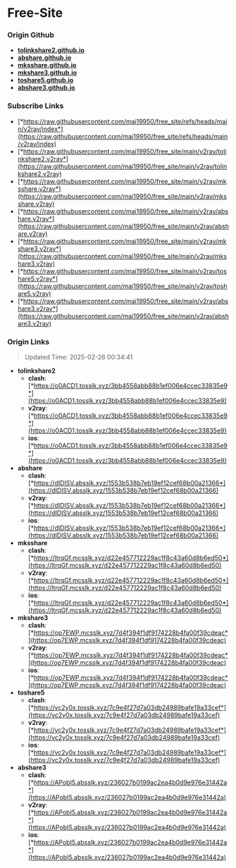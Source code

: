 # Free-Site

### Origin Github

- [**tolinkshare2.github.io**](https://github.com/tolinkshare2/tolinkshare2.github.io)
- [**abshare.github.io**](https://github.com/abshare/abshare.github.io)
- [**mksshare.github.io**](https://github.com/mksshare/mksshare.github.io)
- [**mkshare3.github.io**](https://github.com/mkshare3/mkshare3.github.io)
- [**toshare5.github.io**](https://github.com/toshare5/toshare5.github.io)
- [**abshare3.github.io**](https://github.com/abshare3/abshare3.github.io)

### Subscribe Links

- [*https://raw.githubusercontent.com/mai19950/free_site/refs/heads/main/v2ray/index*](https://raw.githubusercontent.com/mai19950/free_site/refs/heads/main/v2ray/index)
- [*https://raw.githubusercontent.com/mai19950/free_site/main/v2ray/tolinkshare2.v2ray*](https://raw.githubusercontent.com/mai19950/free_site/main/v2ray/tolinkshare2.v2ray)
- [*https://raw.githubusercontent.com/mai19950/free_site/main/v2ray/mksshare.v2ray*](https://raw.githubusercontent.com/mai19950/free_site/main/v2ray/mksshare.v2ray)
- [*https://raw.githubusercontent.com/mai19950/free_site/main/v2ray/abshare.v2ray*](https://raw.githubusercontent.com/mai19950/free_site/main/v2ray/abshare.v2ray)
- [*https://raw.githubusercontent.com/mai19950/free_site/main/v2ray/mkshare3.v2ray*](https://raw.githubusercontent.com/mai19950/free_site/main/v2ray/mkshare3.v2ray)
- [*https://raw.githubusercontent.com/mai19950/free_site/main/v2ray/toshare5.v2ray*](https://raw.githubusercontent.com/mai19950/free_site/main/v2ray/toshare5.v2ray)
- [*https://raw.githubusercontent.com/mai19950/free_site/main/v2ray/abshare3.v2ray*](https://raw.githubusercontent.com/mai19950/free_site/main/v2ray/abshare3.v2ray)

### Origin Links

> Updated Time: 2025-02-26 00:34:41

- **tolinkshare2**
  - **clash**: [*https://o0ACD1.tosslk.xyz/3bb4558abb88b1ef006e4ccec33835e9*](https://o0ACD1.tosslk.xyz/3bb4558abb88b1ef006e4ccec33835e9)
  - **v2ray**: [*https://o0ACD1.tosslk.xyz/3bb4558abb88b1ef006e4ccec33835e9*](https://o0ACD1.tosslk.xyz/3bb4558abb88b1ef006e4ccec33835e9)
  - **ios**: [*https://o0ACD1.tosslk.xyz/3bb4558abb88b1ef006e4ccec33835e9*](https://o0ACD1.tosslk.xyz/3bb4558abb88b1ef006e4ccec33835e9)
- **abshare**
  - **clash**: [*https://dIDlSV.absslk.xyz/1553b538b7eb19ef12cef68b00a21366*](https://dIDlSV.absslk.xyz/1553b538b7eb19ef12cef68b00a21366)
  - **v2ray**: [*https://dIDlSV.absslk.xyz/1553b538b7eb19ef12cef68b00a21366*](https://dIDlSV.absslk.xyz/1553b538b7eb19ef12cef68b00a21366)
  - **ios**: [*https://dIDlSV.absslk.xyz/1553b538b7eb19ef12cef68b00a21366*](https://dIDlSV.absslk.xyz/1553b538b7eb19ef12cef68b00a21366)
- **mksshare**
  - **clash**: [*https://ltrqGf.mcsslk.xyz/d22e457712229ac1f8c43a60d8b6ed50*](https://ltrqGf.mcsslk.xyz/d22e457712229ac1f8c43a60d8b6ed50)
  - **v2ray**: [*https://ltrqGf.mcsslk.xyz/d22e457712229ac1f8c43a60d8b6ed50*](https://ltrqGf.mcsslk.xyz/d22e457712229ac1f8c43a60d8b6ed50)
  - **ios**: [*https://ltrqGf.mcsslk.xyz/d22e457712229ac1f8c43a60d8b6ed50*](https://ltrqGf.mcsslk.xyz/d22e457712229ac1f8c43a60d8b6ed50)
- **mkshare3**
  - **clash**: [*https://op7EWP.mcsslk.xyz/7d4f394f1df9174228b4fa00f39cdeac*](https://op7EWP.mcsslk.xyz/7d4f394f1df9174228b4fa00f39cdeac)
  - **v2ray**: [*https://op7EWP.mcsslk.xyz/7d4f394f1df9174228b4fa00f39cdeac*](https://op7EWP.mcsslk.xyz/7d4f394f1df9174228b4fa00f39cdeac)
  - **ios**: [*https://op7EWP.mcsslk.xyz/7d4f394f1df9174228b4fa00f39cdeac*](https://op7EWP.mcsslk.xyz/7d4f394f1df9174228b4fa00f39cdeac)
- **toshare5**
  - **clash**: [*https://vc2y0x.tosslk.xyz/7c9e4f27d7a03db24989bafe19a33cef*](https://vc2y0x.tosslk.xyz/7c9e4f27d7a03db24989bafe19a33cef)
  - **v2ray**: [*https://vc2y0x.tosslk.xyz/7c9e4f27d7a03db24989bafe19a33cef*](https://vc2y0x.tosslk.xyz/7c9e4f27d7a03db24989bafe19a33cef)
  - **ios**: [*https://vc2y0x.tosslk.xyz/7c9e4f27d7a03db24989bafe19a33cef*](https://vc2y0x.tosslk.xyz/7c9e4f27d7a03db24989bafe19a33cef)
- **abshare3**
  - **clash**: [*https://APobI5.absslk.xyz/236027b0199ac2ea4b0d9e976e31442a*](https://APobI5.absslk.xyz/236027b0199ac2ea4b0d9e976e31442a)
  - **v2ray**: [*https://APobI5.absslk.xyz/236027b0199ac2ea4b0d9e976e31442a*](https://APobI5.absslk.xyz/236027b0199ac2ea4b0d9e976e31442a)
  - **ios**: [*https://APobI5.absslk.xyz/236027b0199ac2ea4b0d9e976e31442a*](https://APobI5.absslk.xyz/236027b0199ac2ea4b0d9e976e31442a)
